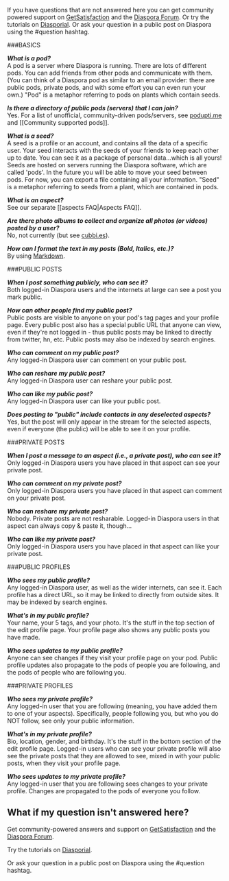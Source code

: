 If you have questions that are not answered here you can get community powered support on [GetSatisfaction](http://getsatisfaction.com/diaspora) and the [Diaspora Forum](http://www.diasporaforum.org/).  Or try the tutorials on [Diasporial](http://diasporial.com/tutorials).  Or ask your question in a public post on Diaspora using the #question hashtag.

###BASICS

***What is a pod?***  
A pod is a server where Diaspora is running. There are lots of different pods. You can add friends from other pods and communicate with them. (You can think of a Diaspora pod as similar to an email provider: there are public pods, private pods, and with some effort you can even run your own.) "Pod" is a metaphor referring to pods on plants which contain seeds.

***Is there a directory of public pods (servers) that I can join?***  
Yes. For a list of unofficial, community-driven pods/servers, see [podupti.me](http://podupti.me/) and [[Community supported pods]].

***What is a seed?***  
A seed is a profile or an account, and contains all the data of a specific user.  Your seed interacts with the seeds of your friends to keep each other up to date.  You can see it as a package of personal data...which is all yours! Seeds are hosted on servers running the Diaspora software, which are called 'pods'. In the future you will be able to move your seed between pods. For now, you can export a file containing all your information.  "Seed" is a metaphor referring to seeds from a plant, which are contained in pods.

***What is an aspect?***  
See our separate [[aspects FAQ|Aspects FAQ]].

***Are there photo albums to collect and organize all photos (or videos) posted by a user?***  
No, not currently (but see [cubbi.es](http://cubbi.es/)).

***How can I format the text in my posts (Bold, Italics, etc.)?***  
By using [Markdown](http://diasporial.com/tutorials/formatting-text).

###PUBLIC POSTS

***When I post something publicly, who can see it?***  
Both logged-in Diaspora users and the internets at large can see a post you mark public.

***How can other people find my public post?***  
Public posts are visible to anyone on your pod's tag pages and your profile page. Every public post also has a special public URL that anyone can view, even if they're not logged in - thus public posts may be linked to directly from twitter, hn, etc. Public posts may also be indexed by search engines.

***Who can comment on my public post?***  
Any logged-in Diaspora user can comment on your public post.

***Who can reshare my public post?***  
Any logged-in Diaspora user can reshare your public post.

***Who can like my public post?***  
Any logged-in Diaspora user can like your public post.

***Does posting to "public" include contacts in any deselected aspects?***  
Yes, but the post will only appear in the stream for the selected aspects, even if everyone (the public) will be able to see it on your profile.

###PRIVATE POSTS

***When I post a message to an aspect (i.e., a private post), who can see it?***  
Only logged-in Diaspora users you have placed in that aspect can see your private post.

***Who can comment on my private post?***  
Only logged-in Diaspora users you have placed in that aspect can comment on your private post.

***Who can reshare my private post?***  
Nobody. Private posts are not resharable. Logged-in Diaspora users in that aspect can always copy & paste it, though...

***Who can like my private post?***  
Only logged-in Diaspora users you have placed in that aspect can like your private post.

###PUBLIC PROFILES

***Who sees my public profile?***  
Any logged-in Diaspora user, as well as the wider internets, can see it. Each profile has a direct URL, so it may be linked to directly from outside sites. It may be indexed by search engines.

***What's in my public profile?***  
Your name, your 5 tags, and your photo. It's the stuff in the top section of the edit profile page. Your profile page also shows any public posts you have made.

***Who sees updates to my public profile?***  
Anyone can see changes if they visit your profile page on your pod. Public profile updates also propagate to the pods of people you are following, and the pods of people who are following you. 

###PRIVATE PROFILES

***Who sees my private profile?***  
Any logged-in user that you are following (meaning, you have added them to one of your aspects). Specifically, people following you, but who you do NOT follow, see only your public information.

***What's in my private profile?***  
Bio, location, gender, and birthday. It's the stuff in the bottom section of the edit profile page. Logged-in users who can see your private profile will also see the private posts that they are allowed to see, mixed in with your public posts, when they visit your profile page.

***Who sees updates to my private profile?***  
Any logged-in user that you are following sees changes to your private profile. Changes are propagated to the pods of everyone you follow.


## What if my question isn't answered here?

Get community-powered answers and support on [GetSatisfaction](http://getsatisfaction.com/diaspora) and the [Diaspora Forum](http://www.diasporaforum.org/).  

Try the tutorials on [Diasporial](http://diasporial.com/tutorials).

Or ask your question in a public post on Diaspora using the #question hashtag.